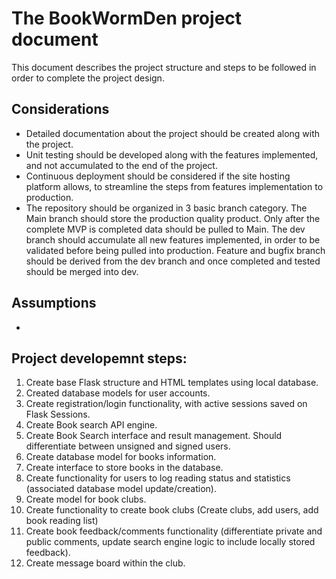 # The BookWormDen project document

This document describes the project structure and steps to be followed in order to complete the project design.

## Considerations

- Detailed documentation about the project should be created along with the project.
- Unit testing should be developed along with the features implemented, and not accumulated to the end of the project.
- Continuous deployment should be considered if the site hosting platform allows, to streamline the steps from features implementation to production.
- The repository should be organized in 3 basic branch category. The Main branch should store the production quality product. Only after the complete MVP is completed data should be pulled to Main. The dev branch should accumulate all new features implemented, in order to be validated before being pulled into production. Feature and bugfix branch should be derived from the dev branch and once completed and tested should be merged into dev.

## Assumptions

- 

## Project developemnt steps:

1. Create base Flask structure and HTML templates using local database.
2. Created database models for user accounts.
3. Create registration/login functionality, with active sessions saved on Flask Sessions.
4. Create Book search API engine.
5. Create Book Search interface and result management. Should differentiate between unsigned and signed users.
6. Create database model for books information.
7. Create interface to store books in the database.
8. Create functionality for users to log reading status and statistics (associated database model update/creation).
9. Create model for book clubs.
10. Create functionality to create book clubs (Create clubs, add users, add book reading list)
11. Create book feedback/comments functionality (differentiate private and public comments, update search engine logic to include locally stored feedback).
12. Create message board within the club.
<To be Expanded>